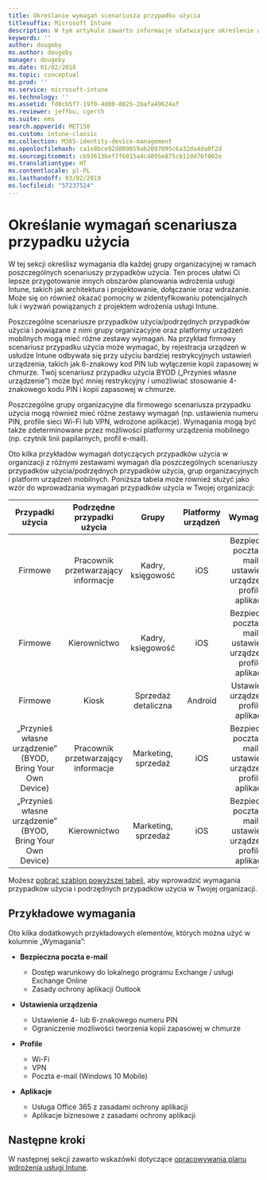 ```yaml
---
title: Określanie wymagań scenariusza przypadku użycia
titlesuffix: Microsoft Intune
description: W tym artykule zawarto informacje ułatwiające określenie wymagań scenariusza przypadku użycia i podrzędnego przypadku użycia usługi Intune dla opartego tylko na chmurze wdrożenia usługi Microsoft Intune.
keywords: ''
author: dougeby
ms.author: dougeby
manager: dougeby
ms.date: 01/02/2018
ms.topic: conceptual
ms.prod: ''
ms.service: microsoft-intune
ms.technology: ''
ms.assetid: fd8cb5f7-19f0-4d80-8825-2bafa49624af
ms.reviewer: jeffbu, cgerth
ms.suite: ems
search.appverid: MET150
ms.custom: intune-classic
ms.collection: M365-identity-device-management
ms.openlocfilehash: ca1e8bce92d089059ab2097095c6a32da4da0f2d
ms.sourcegitcommit: cb93613bef7f6015a4c4095e875cb12dd76f002e
ms.translationtype: HT
ms.contentlocale: pl-PL
ms.lasthandoff: 03/02/2019
ms.locfileid: "57237524"
---
```

# <a name="determine-use-case-scenario-requirements"></a>Określanie wymagań scenariusza przypadku użycia

W tej sekcji określisz wymagania dla każdej grupy organizacyjnej w ramach poszczególnych scenariuszy przypadków użycia. Ten proces ułatwi Ci lepsze przygotowanie innych obszarów planowania wdrożenia usługi Intune, takich jak architektura i projektowanie, dołączanie oraz wdrażanie. Może się on również okazać pomocny w zidentyfikowaniu potencjalnych luk i wyzwań powiązanych z projektem wdrożenia usługi Intune.

Poszczególne scenariusze przypadków użycia/podrzędnych przypadków użycia i powiązane z nimi grupy organizacyjne oraz platformy urządzeń mobilnych mogą mieć różne zestawy wymagań. Na przykład firmowy scenariusz przypadku użycia może wymagać, by rejestracja urządzeń w usłudze Intune odbywała się przy użyciu bardziej restrykcyjnych ustawień urządzenia, takich jak 6-znakowy kod PIN lub wyłączenie kopii zapasowej w chmurze. Twój scenariusz przypadku użycia BYOD („Przynieś własne urządzenie”) może być mniej restrykcyjny i umożliwiać stosowanie 4-znakowego kodu PIN i kopii zapasowej w chmurze.

Poszczególne grupy organizacyjne dla firmowego scenariusza przypadku użycia mogą również mieć różne zestawy wymagań (np. ustawienia numeru PIN, profile sieci Wi-Fi lub VPN, wdrożone aplikacje). Wymagania mogą być także zdeterminowane przez możliwości platformy urządzenia mobilnego (np. czytnik linii papilarnych, profil e-mail).

Oto kilka przykładów wymagań dotyczących przypadków użycia w organizacji z różnymi zestawami wymagań dla poszczególnych scenariuszy przypadków użycia/podrzędnych przypadków użycia, grup organizacyjnych i platform urządzeń mobilnych. Poniższa tabela może również służyć jako wzór do wprowadzania wymagań przypadków użycia w Twojej organizacji:

| **Przypadki użycia** | **Podrzędne przypadki użycia** | **Grupy** | **Platformy urządzeń** | **Wymagania** |
|:---:|:---:|:---:|:---:|:---:|
| Firmowe | Pracownik przetwarzający informacje | Kadry, księgowość | iOS | Bezpieczna poczta e-mail, ustawienia urządzenia, profile, aplikacje |                                                          
| Firmowe | Kierownictwo | Kadry, księgowość | iOS | Bezpieczna poczta e-mail, ustawienia urządzenia, profile, aplikacje |                                                         
| Firmowe | Kiosk | Sprzedaż detaliczna | Android | Ustawienia urządzenia, profile, aplikacje |
| „Przynieś własne urządzenie” (BYOD, Bring Your Own Device) | Pracownik przetwarzający informacje | Marketing, sprzedaż | iOS | Bezpieczna poczta e-mail, ustawienia urządzenia, profile, aplikacje |                                                         
| „Przynieś własne urządzenie” (BYOD, Bring Your Own Device) | Kierownictwo | Marketing, sprzedaż | iOS | Bezpieczna poczta e-mail, ustawienia urządzenia, profile, aplikacje |

Możesz [pobrać szablon powyższej tabeli](https://gallery.technet.microsoft.com/Intune-deployment-planning-fae156c2?redir=0), aby wprowadzić wymagania przypadków użycia i podrzędnych przypadków użycia w Twojej organizacji.


## <a name="examples-of-requirements"></a>Przykładowe wymagania

Oto kilka dodatkowych przykładowych elementów, których można użyć w kolumnie „Wymagania”:

- **Bezpieczna poczta e-mail**
    - Dostęp warunkowy do lokalnego programu Exchange / usługi Exchange Online
    - Zasady ochrony aplikacji Outlook

- **Ustawienia urządzenia**
    - Ustawienie 4- lub 6-znakowego numeru PIN
    - Ograniczenie możliwości tworzenia kopii zapasowej w chmurze

- **Profile**
    - Wi-Fi
    - VPN
    - Poczta e-mail (Windows 10 Mobile)

- **Aplikacje**
    - Usługa Office 365 z zasadami ochrony aplikacji
    - Aplikacje biznesowe z zasadami ochrony aplikacji

## <a name="next-steps"></a>Następne kroki

W następnej sekcji zawarto wskazówki dotyczące [opracowywania planu wdrożenia usługi Intune](planning-guide-rollout-plan.md).
